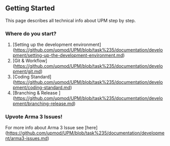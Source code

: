 ## Getting Started

This page describes all technical info about UPM step by step.

### Where do you start?

1. [Setting up the development environment] (https://github.com/upmod/UPM/blob/task%235/documentation/development/setting-up-the-development-environment.md)
2. [Git & Workflow] (https://github.com/upmod/UPM/blob/task%235/documentation/development/git.md)
3. [Coding Standard] (https://github.com/upmod/UPM/blob/task%235/documentation/development/coding-standard.md)
4. [Branching & Release ] (https://github.com/upmod/UPM/blob/task%235/documentation/development/branching-release.md)

###  Upvote Arma 3 Issues!

For more info about Arma 3 Issue see [here] (https://github.com/upmod/UPM/blob/task%235/documentation/development/arma3-issues.md)
